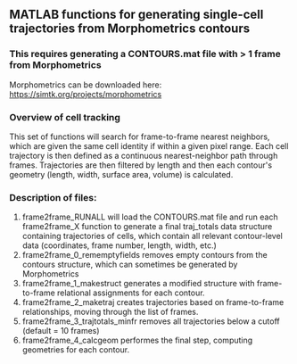 ## MATLAB functions for generating single-cell trajectories from Morphometrics contours
### This requires generating a CONTOURS.mat file with > 1 frame from Morphometrics
Morphometrics can be downloaded here: https://simtk.org/projects/morphometrics

### Overview of cell tracking
This set of functions will search for frame-to-frame nearest neighbors, which are given the same cell identity if within a given pixel range. Each cell trajectory is then defined as a continuous nearest-neighbor path through frames. Trajectories are then filtered by length and then each contour's geometry (length, width, surface area, volume) is calculated. 

### Description of files:
1. frame2frame_RUNALL will load the CONTOURS.mat file and run each frame2frame_X function to generate a final traj_totals data structure containing trajectories of cells, which contain all relevant contour-level data (coordinates, frame number, length, width, etc.)
2. frame2frame_0_rememptyfields removes empty contours from the contours structure, which can sometimes be generated by Morphometrics
3. frame2frame_1_makestruct generates a modified structure with frame-to-frame relational assignments for each contour.
4. frame2frame_2_maketraj creates trajectories based on frame-to-frame relationships, moving through the list of frames.
5. frame2frame_3_trajtotals_minfr removes all trajectories below a cutoff (default = 10 frames)
6. frame2frame_4_calcgeom performes the final step, computing geometries for each contour.
